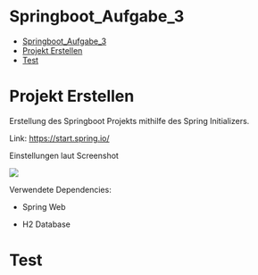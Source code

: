 # Springboot_Aufgabe_3

- [Springboot_Aufgabe_3](#springboot-aufgabe-3)
- [Projekt Erstellen](#projekt-erstellen)
- [Test](#test)

# Projekt Erstellen

Erstellung des Springboot Projekts mithilfe des Spring Initializers. 

Link: https://start.spring.io/

Einstellungen laut Screenshot

![](https://raw.githubusercontent.com/Patroick/Springboot_Aufgabe_2/main/2021/11/15-00-13-10-2021-11-15-00-13-07-image.png?token=AKOIHQZIBMKRH23RLHRKNILBSGMEG)

Verwendete Dependencies:

- Spring Web

- H2 Database





























# Test